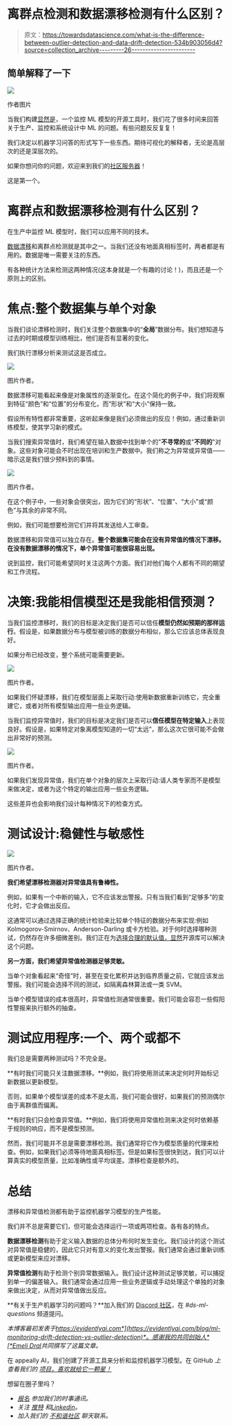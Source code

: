 # 离群点检测和数据漂移检测有什么区别？

> 原文：<https://towardsdatascience.com/what-is-the-difference-between-outlier-detection-and-data-drift-detection-534b903056d4?source=collection_archive---------26----------------------->

## 简单解释了一下

![](img/a5730ca60e6414189b9b7439df3d17fe.png)

作者图片

当我们构建[显然是](https://github.com/evidentlyai/evidently)，一个监控 ML 模型的开源工具时，我们花了很多时间来回答关于生产、监控和系统设计中 ML 的问题。有些问题反反复复！

我们决定以机器学习问答的形式写下一些东西。期待可视化的解释者，无论是高层次的还是深层次的。

如果你想问你的问题，欢迎来到我们的[社区服务器](https://discord.com/invite/xZjKRaNp8b)！

这是第一个。

# 离群点和数据漂移检测有什么区别？

在生产中监控 ML 模型时，我们可以应用不同的技术。

[数据漂移](https://evidentlyai.com/blog/machine-learning-monitoring-data-and-concept-drift)和离群点检测就是其中之一。当我们还没有地面真相标签时，两者都是有用的。数据是唯一需要关注的东西。

有各种统计方法来检测这两种情况(这本身就是一个有趣的讨论！)，而且还是一个原则上的区别。

# 焦点:整个数据集与单个对象

当我们谈论漂移检测时，我们关注整个数据集中的“**全局**”数据分布。我们想知道与过去的时期或模型训练相比，他们是否有显著的变化。

我们执行漂移分析来测试这是否成立。

![](img/92a7d822a1175f0d956898ef6e284fcc.png)

图片作者。

数据漂移可能看起来像是对象属性的逐渐变化。在这个简化的例子中，我们将观察到特征“颜色”和“位置”的分布变化，而“形状”和“大小”保持一致。

假设所有特性都非常重要，这听起来像是我们必须做出的反应！例如，通过重新训练模型，使其学习新的模式。

当我们搜索异常值时，我们希望在输入数据中找到单个的"**不寻常的**或"**不同的**"对象。这些对象可能会不时出现在培训和生产数据中。我们称之为异常或异常值——暗示这是我们很少预料到的事情。

![](img/843ce1f1317f4bc72cb3491829f5cabd.png)

图片作者。

在这个例子中，一些对象会很突出，因为它们的“形状”、“位置”、“大小”或“颜色”与其余的非常不同。

例如，我们可能想要检测它们并将其发送给人工审查。

数据漂移和异常值可以独立存在。**整个数据集可能会在没有异常值的情况下漂移。在没有数据漂移的情况下，单个异常值可能很容易出现。**

说到监控，我们可能希望同时关注这两个方面。我们对他们每个人都有不同的期望和工作流程。

# 决策:我能相信模型还是我能相信预测？

当我们监控漂移时，我们的目标是决定我们是否可以信任**模型仍然如预期的那样运行**。假设是，如果数据分布与模型被训练的数据分布相似，那么它应该总体表现良好。

如果分布已经改变，整个系统可能需要更新。

![](img/ff181b562e9aedf4c827bf2df18cf2dc.png)

图片作者。

如果我们怀疑漂移，我们在模型层面上采取行动:使用新数据重新训练它，完全重建它，或者对所有模型输出应用一些业务逻辑。

当我们监控异常值时，我们的目标是决定我们是否可以**信任模型在特定输入**上表现良好。假设是，如果特定对象离模型知道的一切“太远”，那么这次它很可能不会做出非常好的预测。

![](img/7925607ae9381222314e7e9d7f3a9939.png)

图片作者。

如果我们发现异常值，我们在单个对象的层次上采取行动:请人类专家而不是模型来做决定，或者为这个特定的输出应用一些业务逻辑。

这些差异也会影响我们设计每种情况下的检查方式。

# 测试设计:稳健性与敏感性

![](img/6f82016e618cdb0357840fa52303e692.png)

图片作者。

**我们希望漂移检测器对异常值具有鲁棒性。**

例如，如果有一个中断的输入，它不应该发出警报。只有当我们看到“足够多”的变化时，它才会做出反应。

这通常可以通过选择正确的统计检验来比较单个特征的数据分布来实现:例如 Kolmogorov-Smirnov、Anderson-Darling 或卡方检验。对于何时选择哪种测试，仍然存在许多细微差别。我们正在为[选择合理的默认值，显然](https://github.com/evidentlyai/evidently)开源库可以解决这个问题。

**另一方面，我们希望异常值检测器足够灵敏。**

当单个对象看起来“奇怪”时，甚至在变化累积并达到临界质量之前，它就应该发出警报。我们可能会选择不同的测试，如隔离森林算法或一类 SVM。

当单个模型错误的成本很高时，异常值检测通常很重要。我们可能会容忍一些假阳性警报来执行额外的抽查。

# 测试应用程序:一个、两个或都不

我们总是需要两种测试吗？不完全是。

**有时我们可能只关注数据漂移。**例如，我们将使用测试来决定何时开始标记新数据以更新模型。

否则，如果单个模型误差的成本不是太高，我们可能会很好，如果我们的预测偶尔由于离群值而偏离。

**有时我们只会检查异常值。**例如，我们将使用异常值检测来决定何时依赖基于规则的响应，而不是模型预测。

然而，我们可能并不总是需要漂移检测。我们通常将它作为模型质量的代理来检查。例如，如果我们必须等待地面真相标签。但是如果标签很快到达，我们可以计算真实的模型质量，比如准确性或平均误差。漂移检查是额外的。

# 总结

漂移和异常值检测都有助于监控机器学习模型的生产性能。

我们并不总是需要它们，但可能会选择运行一项或两项检查。各有各的特点。

**数据漂移检测**有助于定义输入数据的总体分布何时发生变化。我们设计的这个测试对异常值是稳健的，因此它只对有意义的变化发出警报。我们通常会通过重新训练或更新模型来应对漂移。

**异常值检测**有助于检测个别异常数据输入。我们设计这种测试足够灵敏，可以捕捉到单一的偏差输入。我们通常会通过应用一些业务逻辑或手动处理这个单独的对象来做出决定，从而对异常值做出反应。

**有关于生产机器学习的问题吗？**加入我们的 [Discord 社区](https://discord.com/invite/xZjKRaNp8b)，在 *#ds-ml-questions* 频道提问。

*本博客最初发表于*[*https://evidentlyai.com*](https://evidentlyai.com/blog/ml-monitoring-drift-detection-vs-outlier-detection)*。感谢我的共同创始人*[*Emeli Dral*](https://twitter.com/emelidral)*共同撰写了这篇文章。*

在 appeally AI，我们创建了开源工具来分析和监控机器学习模型。在 GitHub *上查看我们的* [*项目，喜欢就给它一颗星！*](https://github.com/evidentlyai/evidently)

想留在圈子里吗？

*   [*报名*](https://evidentlyai.com/blog/ml-monitoring-drift-detection-vs-outlier-detection#signup) *参加我们的时事通讯。*
*   *关注* [*推特*](https://twitter.com/EvidentlyAI) *和*[*Linkedin*](https://www.linkedin.com/company/evidently-ai/)*。*
*   *加入我们的* [*不和谐社区*](https://discord.gg/xZjKRaNp8b) *聊天联系。*